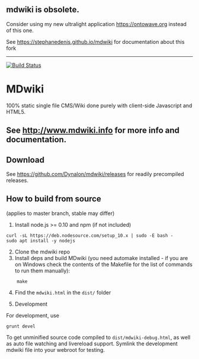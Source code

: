 ## mdwiki is obsolete. 

Consider using my new ultralight application https://ontowave.org instead of this one.


See https://stephanedenis.github.io/mdwiki for documentation about this fork

---

[![Build Status](https://travis-ci.org/Dynalon/mdwiki.png?branch=master)](https://travis-ci.org/Dynalon/mdwiki)


MDwiki
======

100% static single file CMS/Wiki done purely with client-side Javascript and HTML5.

See http://www.mdwiki.info for more info and documentation.
------


Download
--------

See <https://github.com/Dynalon/mdwiki/releases> for readily precompiled releases.

How to build from source
------------------------
(applies to master branch, stable may differ)

1. Install node.js >= 0.10 and npm (if not included)
```
curl -sL https://deb.nodesource.com/setup_10.x | sudo -E bash -
sudo apt install -y nodejs
```
2. Clone the mdwiki repo
3. Install deps and build MDwiki (you need automake installed - if you are on Windows check the contents of the Makefile for the list of commands to run them manually):

```
    make
```

4. Find the `mdwiki.html` in the `dist/` folder

5. Development

For development, use

    grunt devel 

To get unminified source code compiled to `dist/mdwiki-debug.html`, as well as auto file watching and livereload support. Symlink the development mdwiki file into your webroot for testing.
